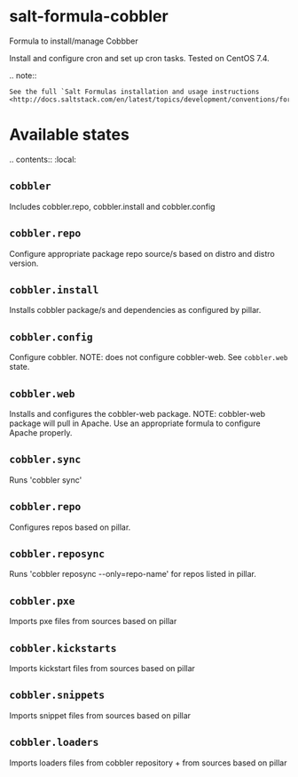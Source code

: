 salt-formula-cobbler
======================
Formula to install/manage Cobbber


Install and configure cron and set up cron tasks. Tested on CentOS 7.4.

.. note::

    See the full `Salt Formulas installation and usage instructions
    <http://docs.saltstack.com/en/latest/topics/development/conventions/formulas.html>`_.

Available states
================

.. contents::
    :local:

``cobbler``
--------
Includes cobbler.repo, cobbler.install and cobbler.config

``cobbler.repo``
-----------
Configure appropriate package repo source/s based on distro and distro version.

``cobbler.install``
-----------
Installs cobbler package/s and dependencies as configured by pillar.

``cobbler.config``
-----------
Configure cobbler. NOTE: does not configure cobbler-web. See ``cobbler.web`` state.

``cobbler.web``
----------
Installs and configures the cobbler-web package. NOTE: cobbler-web package will pull in Apache. Use an appropriate formula to configure Apache properly.

``cobbler.sync``
-----------
Runs 'cobbler sync'

``cobbler.repo``
-----------
Configures repos based on pillar.

``cobbler.reposync``
-----------
Runs 'cobbler reposync --only=repo-name' for repos listed in pillar.

``cobbler.pxe``
-----------
Imports pxe files from sources based on pillar

``cobbler.kickstarts``
-----------
Imports kickstart files from sources based on pillar

``cobbler.snippets``
-----------
Imports snippet files from sources based on pillar

``cobbler.loaders``
-----------
Imports loaders files from cobbler repository + from sources based on pillar
